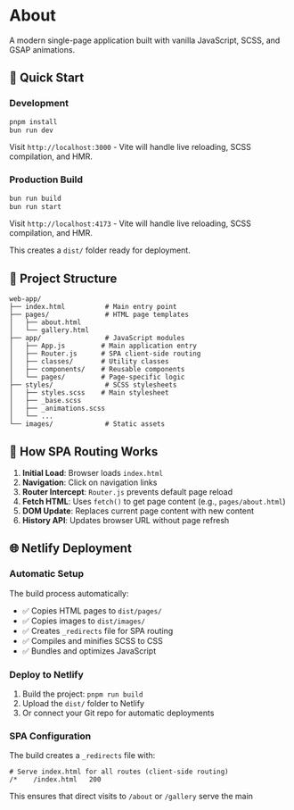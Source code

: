 # About

A modern single-page application built with vanilla JavaScript, SCSS, and GSAP animations.


## 🚀 Quick Start

### Development
```bash
pnpm install
bun run dev
```

Visit `http://localhost:3000` - Vite will handle live reloading, SCSS compilation, and HMR.

### Production Build
```bash
bun run build
bun run start
```

Visit `http://localhost:4173` - Vite will handle live reloading, SCSS compilation, and HMR.


This creates a `dist/` folder ready for deployment.

## 📁 Project Structure

```
web-app/
├── index.html          # Main entry point
├── pages/              # HTML page templates
│   ├── about.html
│   └── gallery.html
├── app/                # JavaScript modules
│   ├── App.js         # Main application entry
│   ├── Router.js      # SPA client-side routing
│   ├── classes/       # Utility classes
│   ├── components/    # Reusable components
│   └── pages/         # Page-specific logic
├── styles/             # SCSS stylesheets
│   ├── styles.scss    # Main stylesheet
│   ├── _base.scss
│   ├── _animations.scss
│   └── ...
└── images/             # Static assets
```

## 🔄 How SPA Routing Works

1. **Initial Load**: Browser loads `index.html`
2. **Navigation**: Click on navigation links
3. **Router Intercept**: `Router.js` prevents default page reload
4. **Fetch HTML**: Uses `fetch()` to get page content (e.g., `pages/about.html`)
5. **DOM Update**: Replaces current page content with new content
6. **History API**: Updates browser URL without page refresh

## 🌐 Netlify Deployment

### Automatic Setup
The build process automatically:
- ✅ Copies HTML pages to `dist/pages/`
- ✅ Copies images to `dist/images/`
- ✅ Creates `_redirects` file for SPA routing
- ✅ Compiles and minifies SCSS to CSS
- ✅ Bundles and optimizes JavaScript

### Deploy to Netlify
1. Build the project: `pnpm run build`
2. Upload the `dist/` folder to Netlify
3. Or connect your Git repo for automatic deployments

### SPA Configuration
The build creates a `_redirects` file with:
```
# Serve index.html for all routes (client-side routing)
/*    /index.html   200
```

This ensures that direct visits to `/about` or `/gallery` serve the main
